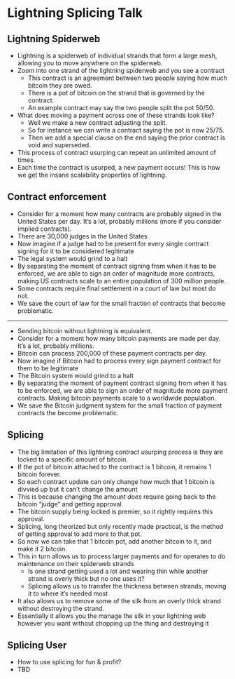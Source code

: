 # Lightning Splicing Talk

## Lightning Spiderweb
* Lightning is a spiderweb of individual strands that form a large mesh, allowing you to move anywhere on the spiderweb.
* Zoom into one strand of the lightning spiderweb and you see a contract
    * This contract is an agreement between two people saying how much bitcoin they are owed.
    * There is a pot of bitcoin on the strand that is governed by the contract.
    * An example contract may say the two people split the pot 50/50.
* What does moving a payment across one of these strands look like?
    * Well we make a new contract adjusting the split.
    * So for instance we can write a contract saying the pot is now 25/75.
    * Then we add a special clause on the end saying the prior contract is void and superseded.
* This process of contract usurping can repeat an unlimited amount of times.
* Each time the contract is usurped, a new payment occurs! This is how we get the insane scalability properties of lightning.

## Contract enforcement
* Consider for a moment how many contracts are probably signed in the United States per day. It’s a lot, probably millions (more if you consider implied contracts).
* There are 30,000 judges in the United States
* Now imagine if a judge had to be present for every single contract signing for it to be considered legitimate
* The legal system would grind to a halt
* By separating the moment of contract signing from when it has to be enforced, we are able to sign an order of magnitude more contracts, making US contracts scale to an entire population of 300 million people.
* Some contracts require final settlement in a court of law but most do not.
* We save the court of law for the small fraction of contracts that become problematic.
___
* Sending bitcoin without lightning is equivalent.
* Consider for a moment how many bitcoin payments are made per day. It’s a lot, probably millions.
* Bitcoin can process 200,000 of these payment contracts per day.
* Now imagine if Bitcoin had to process every sign payment contract for them to be legitimate 
* The Bitcoin system would grind to a halt
* By separating the moment of payment contract signing from when it has to be enforced, we are able to sign an order of magnitude more payment contracts. Making bitcoin payments scale to a worldwide population.
* We save the Bitcoin judgment system for the small fraction of payment contracts the become problematic.

## Splicing
* The big limitation of this lightning contract usurping process is they are locked to a specific amount of bitcoin.
* If the pot of bitcoin attached to the contract is 1 bitcoin, it remains 1 bitcoin forever.
* So each contract update can only change how much that 1 bitcoin is divvied up but it can’t change the amount
* This is because changing the amount *does* require going back to the bitcoin “judge” and getting approval
* The bitcoin supply being locked is premier, so it rightly requires this approval.
* Splicing, long theorized but only recently made practical, is the method of getting approval to add more to that pot.
* So now we can take that 1 bitcoin pot, add another bitcoin to it, and make it 2 bitcoin. 
* This in turn allows us to process larger payments and for operates to do maintenance on their spiderweb strands
    * Is one strand getting used a lot and wearing thin while another strand is overly thick but no one uses it?
    * Splicing allows us to transfer the thickness between strands, moving it to where it’s needed most
* It also allows us to remove some of the silk from an overly thick strand without destroying the strand.
* Essentially it allows you the manage the silk in your lightning web however you want without chopping up the thing and destroying it

## Splicing User
* How to use splicing for fun & profit?
* TBD
